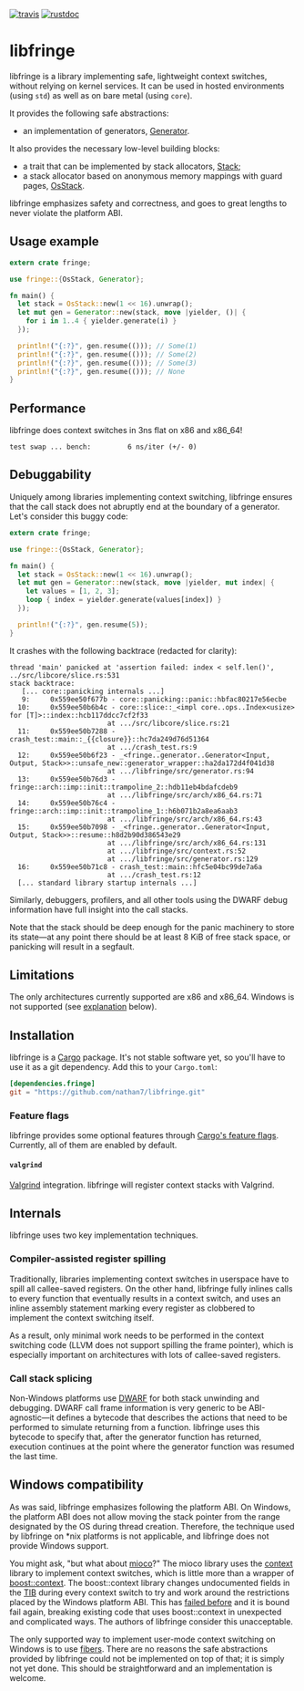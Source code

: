 [![travis][travis-badge]][travis-url]
[![rustdoc][rustdoc-badge]][rustdoc-url]

[travis-badge]: https://img.shields.io/travis/nathan7/libfringe/master.svg?style=flat-square&label=travis
[travis-url]: https://travis-ci.org/nathan7/libfringe
[rustdoc-badge]: https://img.shields.io/badge/docs-rustdoc-brightgreen.svg?style=flat-square
[rustdoc-url]: https://nathan7.github.io/libfringe

# libfringe

libfringe is a library implementing safe, lightweight context switches,
without relying on kernel services. It can be used in hosted environments
(using `std`) as well as on bare metal (using `core`).

It provides the following safe abstractions:
  * an implementation of generators,
    [Generator](https://nathan7.github.io/libfringe/fringe/generator/struct.Generator.html).

It also provides the necessary low-level building blocks:
  * a trait that can be implemented by stack allocators,
    [Stack](https://nathan7.github.io/libfringe/fringe/struct.Stack.html);
  * a stack allocator based on anonymous memory mappings with guard pages,
    [OsStack](https://nathan7.github.io/libfringe/fringe/struct.OsStack.html).

libfringe emphasizes safety and correctness, and goes to great lengths to never
violate the platform ABI.

## Usage example

```rust
extern crate fringe;

use fringe::{OsStack, Generator};

fn main() {
  let stack = OsStack::new(1 << 16).unwrap();
  let mut gen = Generator::new(stack, move |yielder, ()| {
    for i in 1..4 { yielder.generate(i) }
  });

  println!("{:?}", gen.resume(())); // Some(1)
  println!("{:?}", gen.resume(())); // Some(2)
  println!("{:?}", gen.resume(())); // Some(3)
  println!("{:?}", gen.resume(())); // None
}
```

## Performance

libfringe does context switches in 3ns flat on x86 and x86_64!

```
test swap ... bench:         6 ns/iter (+/- 0)
```

## Debuggability

Uniquely among libraries implementing context switching, libfringe ensures that the call stack
does not abruptly end at the boundary of a generator. Let's consider this buggy code:

```rust
extern crate fringe;

use fringe::{OsStack, Generator};

fn main() {
  let stack = OsStack::new(1 << 16).unwrap();
  let mut gen = Generator::new(stack, move |yielder, mut index| {
    let values = [1, 2, 3];
    loop { index = yielder.generate(values[index]) }
  });

  println!("{:?}", gen.resume(5));
}
```

It crashes with the following backtrace (redacted for clarity):

```
thread 'main' panicked at 'assertion failed: index < self.len()', ../src/libcore/slice.rs:531
stack backtrace:
   [... core::panicking internals ...]
   9:     0x559ee50f677b - core::panicking::panic::hbfac80217e56ecbe
  10:     0x559ee50b6b4c - core::slice::_<impl core..ops..Index<usize> for [T]>::index::hcb117ddcc7cf2f33
                        at .../src/libcore/slice.rs:21
  11:     0x559ee50b7288 - crash_test::main::_{{closure}}::hc7da249d76d51364
                        at .../crash_test.rs:9
  12:     0x559ee50b6f23 - _<fringe..generator..Generator<Input, Output, Stack>>::unsafe_new::generator_wrapper::ha2da172d4f041d38
                        at .../libfringe/src/generator.rs:94
  13:     0x559ee50b76d3 - fringe::arch::imp::init::trampoline_2::hdb11eb4bdafcdeb9
                        at .../libfringe/src/arch/x86_64.rs:71
  14:     0x559ee50b76c4 - fringe::arch::imp::init::trampoline_1::h6b071b2a8ea6aab3
                        at .../libfringe/src/arch/x86_64.rs:43
  15:     0x559ee50b7098 - _<fringe..generator..Generator<Input, Output, Stack>>::resume::h8d2b90d386543e29
                        at .../libfringe/src/arch/x86_64.rs:131
                        at .../libfringe/src/context.rs:52
                        at .../libfringe/src/generator.rs:129
  16:     0x559ee50b71c8 - crash_test::main::hfc5e04bc99de7a6a
                        at .../crash_test.rs:12
  [... standard library startup internals ...]
```

Similarly, debuggers, profilers, and all other tools using the DWARF debug information have
full insight into the call stacks.

Note that the stack should be deep enough for the panic machinery to store its state—at any point
there should be at least 8 KiB of free stack space, or panicking will result in a segfault.

## Limitations

The only architectures currently supported are x86 and x86_64.
Windows is not supported (see [explanation](#windows-compatibility) below).

## Installation

libfringe is a [Cargo](https://crates.io) package.
It's not stable software yet, so you'll have to use it as a git dependency.
Add this to your `Cargo.toml`:

```toml
[dependencies.fringe]
git = "https://github.com/nathan7/libfringe.git"
```

### Feature flags

[Cargo's feature flags]: http://doc.crates.io/manifest.html#the-[features]-section
libfringe provides some optional features through [Cargo's feature flags].
Currently, all of them are enabled by default.

#### `valgrind`

[Valgrind]: http://valgrind.org
[Valgrind] integration. libfringe will register context stacks with Valgrind.

## Internals

libfringe uses two key implementation techniques.

### Compiler-assisted register spilling

Traditionally, libraries implementing context switches in userspace have to spill all callee-saved
registers. On the other hand, libfringe fully inlines calls to every function that eventually
results in a context switch, and uses an inline assembly statement marking every register as
clobbered to implement the context switching itself.

As a result, only minimal work needs to be performed in the context switching code (LLVM does not
support spilling the frame pointer), which is especially important on architectures with lots
of callee-saved registers.

### Call stack splicing

Non-Windows platforms use [DWARF][] for both stack unwinding and debugging. DWARF call frame
information is very generic to be ABI-agnostic—it defines a bytecode that describes the actions
that need to be performed to simulate returning from a function. libfringe uses this bytecode
to specify that, after the generator function has returned, execution continues at the point
where the generator function was resumed the last time.

[dwarf]: http://dwarfstd.org

## Windows compatibility

As was said, libfringe emphasizes following the platform ABI. On Windows, the platform ABI
does not allow moving the stack pointer from the range designated by the OS during thread creation.
Therefore, the technique used by libfringe on *nix platforms is not applicable, and libfringe
does not provide Windows support.

You might ask, "but what about [mioco][]?" The mioco library uses the [context][] library to
implement context switches, which is little more than a wrapper of [boost::context][boostcontext].
The boost::context library changes undocumented fields in the [TIB][] during every context switch
to try and work around the restrictions placed by the Windows platform ABI. This has
[failed before][tibfail] and it is bound fail again, breaking existing code that uses
boost::context in unexpected and complicated ways. The authors of libfringe consider this
unacceptable.

[mioco]: https://github.com/dpc/mioco
[context]: https://github.com/zonyitoo/context-rs
[boostcontext]: http://www.boost.org/doc/libs/1_60_0/libs/context/doc/html/context/overview.html
[TIB]: https://en.wikipedia.org/wiki/Win32_Thread_Information_Block
[tibfail]: https://svn.boost.org/trac/boost/ticket/8544

The only supported way to implement user-mode context switching on Windows is to use [fibers][].
There are no reasons the safe abstractions provided by libfringe could not be implemented on top
of that; it is simply not yet done. This should be straightforward and an implementation is
welcome.

[fibers]: https://msdn.microsoft.com/en-us/library/windows/desktop/ms682661(v=vs.85).aspx
